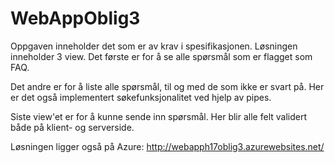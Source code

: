 # WebAppOblig3

Oppgaven inneholder det som er av krav i spesifikasjonen. Løsningen inneholder 3 view. Det første er for å se alle spørsmål som er flagget som FAQ.

Det andre er for å liste alle spørsmål, til og med de som ikke er svart på. Her er det også implementert søkefunksjonalitet ved hjelp av pipes.

Siste view'et er for å kunne sende inn spørsmål. Her blir alle felt validert både på klient- og serverside.

Løsningen ligger også på Azure: http://webapph17oblig3.azurewebsites.net/

